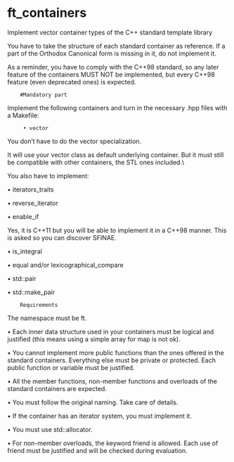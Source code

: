 # ft_containers
Implement vector container types of the C++ standard template library



You have to take the structure of each standard container as reference. If a part of the Orthodox Canonical form is missing in it, do not implement it.

As a reminder, you have to comply with the C++98 standard, so any later feature of the containers MUST NOT be implemented, but every C++98 feature (even deprecated ones) is expected.

		#Mandatory part

Implement the following containers and turn in the necessary <container>.hpp files with a Makefile:

         • vector

You don’t have to do the vector<bool> specialization.


It will use your vector class as default underlying container. But it must still be compatible with other containers, the STL ones included.\


You also have to implement:

• iterators_traits

• reverse_iterator

• enable_if

Yes, it is C++11 but you will be able to implement it in a C++98 manner. This is asked so you can discover SFINAE.

• is_integral

• equal and/or lexicographical_compare

• std::pair

• std::make_pair

		Requirements

The namespace must be ft.

• Each inner data structure used in your containers must be logical and justified (this
means using a simple array for map is not ok).

• You cannot implement more public functions than the ones offered in the standard containers. Everything else must be private or protected. Each public function or variable must be justified.

• All the member functions, non-member functions and overloads of the standard containers are expected.

• You must follow the original naming. Take care of details.

• If the container has an iterator system, you must implement it.

• You must use std::allocator.

• For non-member overloads, the keyword friend is allowed. Each use of friend must be justified and will be checked during evaluation.
